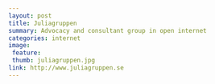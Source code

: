 ```yaml
---
layout: post
title: Juliagruppen
summary: Advocacy and consultant group in open internet
categories: internet
image:
 feature:
 thumb: juliagruppen.jpg
link: http://www.juliagruppen.se
---
```




